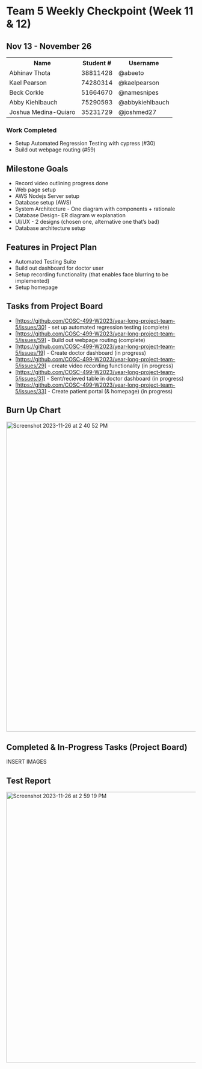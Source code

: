 # Team 5 Weekly Checkpoint (Week 11 & 12)
## Nov 13 - November 26
<table>
  <tr><th>Name</th><th>Student #</th><th>Username</th></tr>
  <tr><td>Abhinav Thota</td><td>38811428</td><td>@abeeto</td></tr>
  <tr><td>Kael Pearson</td><td>74280314</td><td>@kaelpearson</td></tr>
  <tr><td>Beck Corkle</td><td>51664670</td><td>@namesnipes</td></tr>
  <tr><td>Abby Kiehlbauch</td><td>75290593</td><td>@abbykiehlbauch</td></tr>
  <tr><td>Joshua Medina-Quiaro</td><td>35231729</td><td>@joshmed27</td></tr>
</table>

### Work Completed
- Setup Automated Regression Testing with cypress (#30)
- Build out webpage routing (#59)

## Milestone Goals
- Record video outlining progress done
- Web page setup
- AWS Nodejs Server setup
- Database setup  (AWS)
- System Architecture - One diagram with components + rationale
- Database Design- ER diagram w explanation
- UI/UX - 2 designs (chosen one, alternative one that’s bad)
- Database architecture setup 

## Features in Project Plan
- Automated Testing Suite
- Build out dashboard for doctor user
- Setup recording functionality (that enables face blurring to be implemented)
- Setup homepage

## Tasks from Project Board
- [https://github.com/COSC-499-W2023/year-long-project-team-5/issues/30] - set up automated regression testing (complete)
- [https://github.com/COSC-499-W2023/year-long-project-team-5/issues/59] - Build out webpage routing (complete)
- [https://github.com/COSC-499-W2023/year-long-project-team-5/issues/19] - Create doctor dashboard (in progress)
- [https://github.com/COSC-499-W2023/year-long-project-team-5/issues/29] - create video recording functionality (in progress)
- [https://github.com/COSC-499-W2023/year-long-project-team-5/issues/31] - Sent/recieved table in doctor dashboard (in progress)
- [https://github.com/COSC-499-W2023/year-long-project-team-5/issues/33] - Create patient portal (& homepage) (in progress)

## Burn Up Chart
<img width="822" alt="Screenshot 2023-11-26 at 2 40 52 PM" src="https://github.com/COSC-499-W2023/year-long-project-team-5/assets/60419500/8ea00bec-3f17-464d-b64b-0485045c7a4e">


## Completed & In-Progress Tasks (Project Board)
INSERT IMAGES

## Test Report
<img width="718" alt="Screenshot 2023-11-26 at 2 59 19 PM" src="https://github.com/COSC-499-W2023/year-long-project-team-5/assets/60419500/3983c53e-0aa8-464f-a0a8-c8bed9217f6d">


